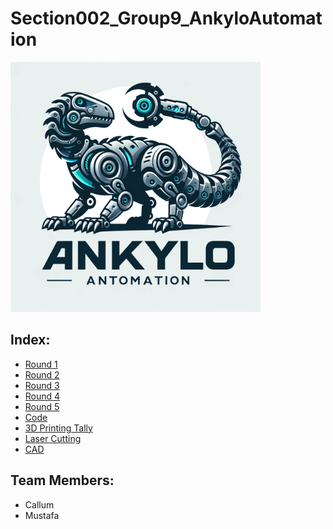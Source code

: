 # Section002_Group9_AnkyloAutomation

<img src="images/logo.webp" alt="Screenshot" width="400"/>



## Index:
- [Round 1](rounds/Round%201/)
- [Round 2](rounds/Round%202/)
- [Round 3](rounds/Round%203/)
- [Round 4](rounds/Round%204/)
- [Round 5](rounds/Round%205/)
- [Code](code)
- [3D Printing Tally]()
- [Laser Cutting]()
- [CAD](CAD)

## Team Members:
- Callum
- Mustafa
